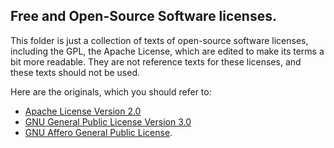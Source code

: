 ## Free and Open-Source Software licenses.

This folder is just a collection of texts of open-source software licenses, including the GPL, the Apache License, which are edited to make its terms  a bit more readable. They are not reference texts for these licenses, and these texts should not be used. 

Here are the originals, which you should refer to: 

- [Apache License Version 2.0](https://www.apache.org/licenses/LICENSE-2.0.html)
- [GNU General Public License Version 3.0](https://www.gnu.org/licenses/gpl-3.0.html)
- [GNU Affero General Public License](https://www.gnu.org/licenses/agpl-3.0.html).



